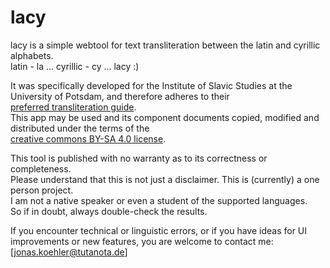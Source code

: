 # lacy
lacy is a simple webtool for text transliteration between the latin and cyrillic alphabets.\
latin - la ... cyrillic - cy ... lacy :)

It was specifically developed for the Institute of Slavic Studies at the University of Potsdam, and therefore adheres to their\
[preferred transliteration guide](https://slavistik.phil-fak.uni-koeln.de/fileadmin/slavistik/Mitarbeiter/Buncic/translit.pdf).\
This app may be used and its component documents copied, modified and distributed under the terms of the\
[creative commons BY-SA 4.0 license](https://creativecommons.org/licenses/by-sa/4.0/).

This tool is published with no warranty as to its correctness or completeness.\
Please understand that this is not just a disclaimer. This is (currently) a one person project.\
I am not a native speaker or even a student of the supported languages.\
So if in doubt, always double-check the results.

If you encounter technical or linguistic errors, or if you have ideas for UI improvements or new features, you are welcome to contact me:\
[jonas.koehler@tutanota.de]
